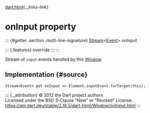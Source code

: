 [dart:html](../../dart-html/dart-html-library){._links-link}

onInput property
================

::: {#getter .section .multi-line-signature}
[Stream](../../dart-async/stream-class)\<[Event](../event-class)\>
onInput

::: {.features}
override
:::
:::

Stream of `input` events handled by this [Window](../window-class).

Implementation {#source}
--------------

``` {.language-dart data-language="dart"}
Stream<Event> get onInput => Element.inputEvent.forTarget(this);
```

::: {._attribution}
© 2012 the Dart project authors\
Licensed under the BSD 3-Clause \"New\" or \"Revised\" License.\
<https://api.dart.dev/stable/2.18.5/dart-html/Window/onInput.html>
:::
